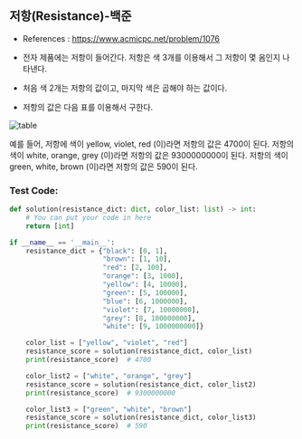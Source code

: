 ## 저항(Resistance)-백준

* References : https://www.acmicpc.net/problem/1076

* 전자 제품에는 저항이 들어간다. 저항은 색 3개를 이용해서 그 저항이 몇 옴인지 나타낸다.

* 처음 색 2개는 저항의 값이고, 마지막 색은 곱해야 하는 값이다.

* 저항의 값은 다음 표를 이용해서 구한다.

![table](https://user-images.githubusercontent.com/41291493/122884356-04cd5080-d379-11eb-9820-d48cf8180d9c.png)

예를 들어, 저항에 색이 yellow, violet, red (이)라면 저항의 값은 4700이 된다.
저항의 색이 white, orange, grey (이)라면 저항의 값은 9300000000이 된다.
저항의 색이 green, white, brown (이)라면 저항의 값은 590이 된다.


### Test Code:
```python
def solution(resistance_dict: dict, color_list: list) -> int:
    # You can put your code in here
    return [int]

if __name__ == '__main__':
    resistance_dict = {"black": [0, 1],
                       "brown": [1, 10],
                       "red": [2, 100],
                       "orange": [3, 1000],
                       "yellow": [4, 10000],
                       "green": [5, 100000],
                       "blue": [6, 1000000],
                       "violet": [7, 10000000],
                       "grey": [8, 100000000],
                       "white": [9, 1000000000]}

    color_list = ["yellow", "violet", "red"]
    resistance_score = solution(resistance_dict, color_list)
    print(resistance_score)  # 4700

    color_list2 = ["white", "orange", "grey"]
    resistance_score = solution(resistance_dict, color_list2)
    print(resistance_score)  # 9300000000

    color_list3 = ["green", "white", "brown"]
    resistance_score = solution(resistance_dict, color_list3)
    print(resistance_score)  # 590
```
